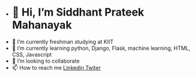 - # 👋 Hi, I’m Siddhant Prateek Mahanayak
- 👀 I’m currently freshman studying at KIIT 
- 🌱 I’m currently learning python, Django, Flask, machine learning, HTML, CSS, Javascript
- 💞️ I’m looking to collaborate 
- 📫 How to reach me <a href="https://www.linkedin.com/in/siddhantprateek/">Linkedin</a><a href="https://twitter.com/siddhantprateek"> Twiter</a>

<!---
siddhantprateek/siddhantprateek is a ✨ special ✨ repository because its `README.md` (this file) appears on your GitHub profile.
You can click the Preview link to take a look at your changes.
--->
